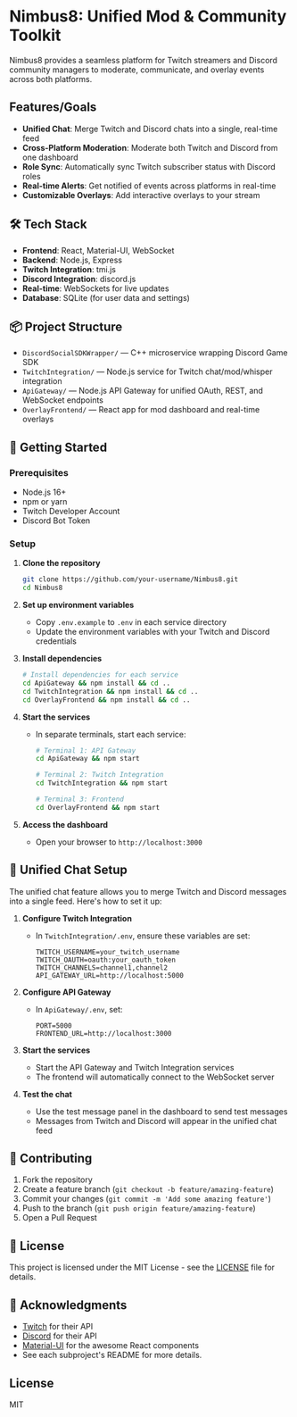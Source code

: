 # Nimbus8: Unified Mod & Community Toolkit

Nimbus8 provides a seamless platform for Twitch streamers and Discord community managers to moderate, communicate, and overlay events across both platforms.

##  Features/Goals

- **Unified Chat**: Merge Twitch and Discord chats into a single, real-time feed
- **Cross-Platform Moderation**: Moderate both Twitch and Discord from one dashboard
- **Role Sync**: Automatically sync Twitch subscriber status with Discord roles
- **Real-time Alerts**: Get notified of events across platforms in real-time
- **Customizable Overlays**: Add interactive overlays to your stream

## 🛠 Tech Stack

- **Frontend**: React, Material-UI, WebSocket
- **Backend**: Node.js, Express
- **Twitch Integration**: tmi.js
- **Discord Integration**: discord.js
- **Real-time**: WebSockets for live updates
- **Database**: SQLite (for user data and settings)

## 📦 Project Structure

- `DiscordSocialSDKWrapper/` — C++ microservice wrapping Discord Game SDK
- `TwitchIntegration/` — Node.js service for Twitch chat/mod/whisper integration
- `ApiGateway/` — Node.js API Gateway for unified OAuth, REST, and WebSocket endpoints
- `OverlayFrontend/` — React app for mod dashboard and real-time overlays

## 🚀 Getting Started

### Prerequisites

- Node.js 16+
- npm or yarn
- Twitch Developer Account
- Discord Bot Token

### Setup

1. **Clone the repository**
   ```bash
   git clone https://github.com/your-username/Nimbus8.git
   cd Nimbus8
   ```

2. **Set up environment variables**
   - Copy `.env.example` to `.env` in each service directory
   - Update the environment variables with your Twitch and Discord credentials

3. **Install dependencies**
   ```bash
   # Install dependencies for each service
   cd ApiGateway && npm install && cd ..
   cd TwitchIntegration && npm install && cd ..
   cd OverlayFrontend && npm install && cd ..
   ```

4. **Start the services**
   - In separate terminals, start each service:
     ```bash
     # Terminal 1: API Gateway
     cd ApiGateway && npm start
     
     # Terminal 2: Twitch Integration
     cd TwitchIntegration && npm start
     
     # Terminal 3: Frontend
     cd OverlayFrontend && npm start
     ```

5. **Access the dashboard**
   - Open your browser to `http://localhost:3000`

## 🔌 Unified Chat Setup

The unified chat feature allows you to merge Twitch and Discord messages into a single feed. Here's how to set it up:

1. **Configure Twitch Integration**
   - In `TwitchIntegration/.env`, ensure these variables are set:
     ```
     TWITCH_USERNAME=your_twitch_username
     TWITCH_OAUTH=oauth:your_oauth_token
     TWITCH_CHANNELS=channel1,channel2
     API_GATEWAY_URL=http://localhost:5000
     ```

2. **Configure API Gateway**
   - In `ApiGateway/.env`, set:
     ```
     PORT=5000
     FRONTEND_URL=http://localhost:3000
     ```

3. **Start the services**
   - Start the API Gateway and Twitch Integration services
   - The frontend will automatically connect to the WebSocket server

4. **Test the chat**
   - Use the test message panel in the dashboard to send test messages
   - Messages from Twitch and Discord will appear in the unified chat feed

## 🤝 Contributing

1. Fork the repository
2. Create a feature branch (`git checkout -b feature/amazing-feature`)
3. Commit your changes (`git commit -m 'Add some amazing feature'`)
4. Push to the branch (`git push origin feature/amazing-feature`)
5. Open a Pull Request

## 📝 License

This project is licensed under the MIT License - see the [LICENSE](LICENSE) file for details.

## 🙏 Acknowledgments

- [Twitch](https://dev.twitch.tv/) for their API
- [Discord](https://discord.com/developers/docs/intro) for their API
- [Material-UI](https://mui.com/) for the awesome React components
- See each subproject's README for more details.

## License
MIT
